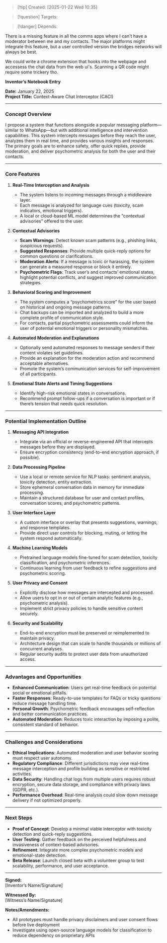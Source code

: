 
>[!tip] Created: [2025-01-22 Wed 10:35]

>[!question] Targets: 

>[!danger] Depends: 

There is a missing feature in all the comms apps where I can't have a moderator between me and my contacts.  The major platforms might integrate this feature, but a user controlled version the bridges networks will always be best.

We could write a chrome extension that hooks into the webpage and accessess the chat data from the web ui's.  Scanning a QR code might require some trickery tho.

**Inventor’s Notebook Entry**

**Date:** January 22, 2025  
**Project Title:** Context-Aware Chat Interceptor (CACI)

---

### Concept Overview

I propose a system that functions alongside a popular messaging platform—similar to WhatsApp—but with additional intelligence and intervention capabilities. This system intercepts messages before they reach the user, analyzes them in real time, and provides various insights and responses. The primary goals are to enhance safety, offer quick replies, provide moderation, and deliver psychometric analysis for both the user and their contacts.

---

### Core Features

1. **Real-Time Interception and Analysis**
    
    - The system listens to incoming messages through a middleware layer.
    - Each message is analyzed for language cues (toxicity, scam indicators, emotional triggers).
    - A local or cloud-based ML model determines the “contextual advisories” offered to the user.
2. **Contextual Advisories**
    
    - **Scam Warnings**: Detect known scam patterns (e.g., phishing links, suspicious requests).
    - **Suggested Responses**: Provide multiple quick-reply options for common questions or clarifications.
    - **Moderation Alerts**: If a message is toxic or harassing, the system can generate a measured response or block it entirely.
    - **Psychometric Flags**: Track user’s and contacts’ emotional states, highlight potential conflicts, and suggest improved communication strategies.
3. **Behavioral Scoring and Improvement**
    
    - The system computes a “psychometrics score” for the user based on historical and ongoing message patterns.
    - Chat backups can be imported and analyzed to build a more complete profile of communication style.
    - For contacts, partial psychometric assessments could inform the user of potential emotional triggers or personality mismatches.
4. **Automated Moderation and Explanations**
    
    - Optionally send automated responses to message senders if their content violates set guidelines.
    - Provide an explanation for the moderation action and recommend acceptable alternatives.
    - Promote the system’s communication services for self-improvement of all participants.
5. **Emotional State Alerts and Timing Suggestions**
    
    - Identify high-risk emotional states in conversations.
    - Recommend prompt follow-ups if a conversation is important or if there’s tension that needs quick resolution.

---

### Potential Implementation Outline

1. **Messaging API Integration**
    
    - Integrate via an official or reverse-engineered API that intercepts messages before they are displayed.
    - Ensure encryption consistency (end-to-end encryption approach, if possible).
2. **Data Processing Pipeline**
    
    - Use a local or remote service for NLP tasks: sentiment analysis, toxicity detection, entity extraction.
    - Store ephemeral conversation data in memory for immediate processing.
    - Maintain a structured database for user and contact profiles, conversation scores, and psychometric patterns.
3. **User Interface Layer**
    
    - A custom interface or overlay that presents suggestions, warnings, and response templates.
    - Provide direct user controls for blocking, muting, or letting the system respond automatically.
4. **Machine Learning Models**
    
    - Pretrained language models fine-tuned for scam detection, toxicity classification, and psychometric inferences.
    - Continuous learning from user feedback to refine suggestions and psychometric scoring.
5. **User Privacy and Consent**
    
    - Explicitly disclose how messages are intercepted and processed.
    - Allow users to opt in or out of certain analytic features (e.g., psychometric analysis).
    - Implement strict privacy policies to handle sensitive content securely.
6. **Security and Scalability**
    
    - End-to-end encryption must be preserved or reimplemented to maintain privacy.
    - Architecture design that can scale to handle thousands or millions of concurrent analyses.
    - Regular security audits to protect user data from unauthorized access.

---

### Advantages and Opportunities

- **Enhanced Communication**: Users get real-time feedback on potential social or emotional pitfalls.
- **Faster Responses**: Ready-to-use templates for FAQs or tricky questions reduce message handling time.
- **Personal Growth**: Psychometric feedback encourages self-reflection and better communication practices.
- **Automated Moderation**: Reduces toxic interaction by imposing a polite, consistent standard of behavior.

---

### Challenges and Considerations

- **Ethical Implications**: Automated moderation and user behavior scoring must respect user autonomy.
- **Regulatory Compliance**: Different jurisdictions may view real-time message interception and profile building as sensitive or restricted activities.
- **Data Security**: Handling chat logs from multiple users requires robust encryption, secure data storage, and compliance with privacy laws (GDPR, etc.).
- **Performance Overhead**: Real-time analysis could slow down message delivery if not optimized properly.

---

### Next Steps

- **Proof of Concept**: Develop a minimal viable interceptor with toxicity detection and quick-reply suggestions.
- **User Testing**: Gather feedback on the perceived helpfulness and invasiveness of context-based advisories.
- **Refinement**: Integrate more complex psychometric models and emotional-state detection.
- **Beta Release**: Launch closed beta with a volunteer group to test scalability, performance, and user acceptance.

---

**Signed:**  
[Inventor’s Name/Signature]

**Witnessed By:**  
[Witness’s Name/Signature]

**Notes/Amendments:**

- All prototypes must handle privacy disclaimers and user consent flows before live deployment
- Investigate using open-source language models for classification to reduce dependency on proprietary APIs